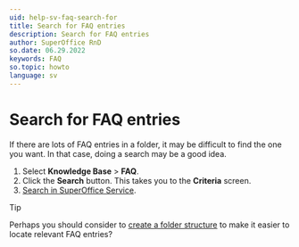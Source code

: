 ```yaml
---
uid: help-sv-faq-search-for
title: Search for FAQ entries
description: Search for FAQ entries
author: SuperOffice RnD
so.date: 06.29.2022
keywords: FAQ
so.topic: howto
language: sv
---
```


# Search for FAQ entries

If there are lots of FAQ entries in a folder, it may be difficult to find the one you want. In that case, doing a search may be a good idea.

1. Select **Knowledge Base** > **FAQ**.
2. Click the **Search** button. This takes you to the **Criteria** screen.
3. [Search in SuperOffice Service][1].

> [!TIP]
> Perhaps you should consider to [create a folder structure][2] to make it easier to locate relevant FAQ entries?

<!-- Referenced links -->
[1]: ../../search-options/learn/in-service/index.md
[2]: manage-folders.md

<!-- Referenced images -->

